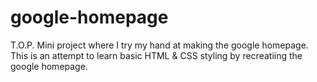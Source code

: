 # google-homepage

T.O.P. Mini project where I try my hand at making the google homepage.
This is an attempt to learn basic HTML & CSS styling by recreatiing the google homepage.